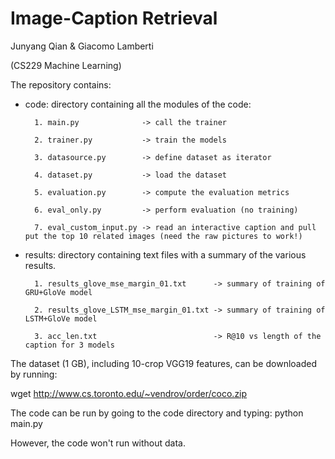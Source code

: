 # Image-Caption Retrieval

Junyang Qian & Giacomo Lamberti

(CS229 Machine Learning)

The repository contains:

  - code: directory containing all the modules of the code:
  
          1. main.py              -> call the trainer
          
          2. trainer.py           -> train the models
          
          3. datasource.py        -> define dataset as iterator
          
          4. dataset.py           -> load the dataset
          
          5. evaluation.py        -> compute the evaluation metrics
          
          6. eval_only.py         -> perform evaluation (no training)
          
          7. eval_custom_input.py -> read an interactive caption and pull put the top 10 related images (need the raw pictures to work!)
          
          
  - results: directory containing text files with a summary of the various results.
          
          1. results_glove_mse_margin_01.txt      -> summary of training of GRU+GloVe model
          
          2. results_glove_LSTM_mse_margin_01.txt -> summary of training of LSTM+GloVe model
          
          3. acc_len.txt                          -> R@10 vs length of the caption for 3 models
  
The dataset (1 GB), including 10-crop VGG19 features, can be downloaded by running:

wget http://www.cs.toronto.edu/~vendrov/order/coco.zip

The code can be run by going to the code directory and typing: python main.py

However, the code won't run without data.
